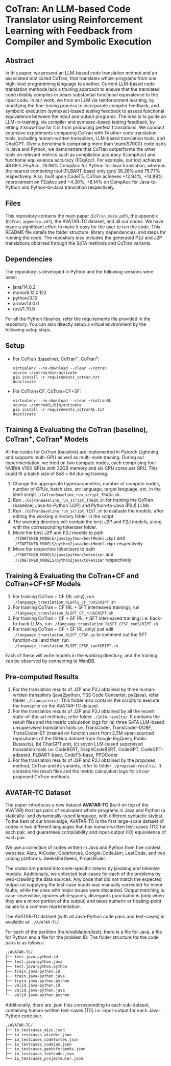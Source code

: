 # CoTran: An LLM-based Code Translator using Reinforcement Learning with Feedback from Compiler and Symbolic Execution

## Abstract

In this paper, we present an LLM-based code translation method and an associated tool called CoTran, that translates whole-programs from one high-level programming language to another. Current LLM-based code translation methods lack a training approach to ensure that the translated code reliably compiles or bears substantial functional equivalence to the input code. In our work, we train an LLM via reinforcement learning, by modifying the fine-tuning process to incorporate compiler feedback, and symbolic execution (symexec)-based testing feedback to assess functional equivalence between the input and output programs. The idea is to guide an LLM-in-training, via compiler and symexec-based testing feedback, by letting it know how far it is from producing perfect translations. We conduct extensive experiments comparing CoTran with 14 other code translation tools, including human-written transpilers, LLM-based translation tools, and ChatGPT. Over a benchmark comprising more than \num{57000} code pairs in Java and Python, we demonstrate that CoTran outperforms the other tools on relevant metrics such as compilation accuracy (CompAcc) and functional equivalence accuracy (FEqAcc). For example, our tool achieves $48.68$% FEqAcc, $76.98$% CompAcc for Python-to-Java translation, whereas the nearest competing tool (PLBART-base) only gets $38.26$% and $75.77$% respectively. Also, built upon CodeT5, CoTran achieves $+12.94$%, $+14.89$% improvement on FEqAcc and $+4.30$%, $+8.14$% on CompAcc for Java-to-Python and Python-to-Java translation respectively.

## Files

This repository contains the main paper (`CoTran_main.pdf`), the appendix (`CoTran_appendix.pdf`), the AVATAR-TC dataset, and all our codes. We have made a significant effort to make it easy for the user to run the code. This README file details the folder structure, library dependencies, and steps for running the code. The repository also includes the generated P2J and J2P translations obtained through the SoTA methods and CoTran variants.

## Dependencies
The repository is developed in Python and the following versions were used:
- java/14.0.2
- mono/6.12.0.122
- python/3.10
- arrow/13.0.0
- rust/1.70.0

For all the Python libraries, refer the requirements file provided in the repository. You can also directly setup a virtual environment by the following setup steps.

## Setup
 - For CoTran (baseline), CoTran<sup>+</sup>, CoTran<sup>x</sup>:
   
     ```
     virtualenv --no-download --clear ~/cotran
     source ~/cotran/bin/activate
     pip install -r requirements_cotran.txt
     deactivate
     ```
 - For CoTran+CF, CoTran+CF+SF:
   
     ```
     virtualenv --no-download --clear ~/cotranRL
     source ~/cotranRL/bin/activate
     pip install -r requirements_cotranRL.txt
     deactivate
     ```

## Training \& Evaluating the CoTran (baseline), CoTran<sup>+</sup>, CoTran<sup>x</sup> Models

All the codes for CoTran (baseline) are implemented in Pytorch Lightning and supports multi-GPU as well as multi-node training. During our experimentation, we tried on two compute nodes, each comprising four NVIDIA V100 GPUs with 32GB memory and six CPU cores per GPU. This could fit a batch size of 8x8 = 64 during training.

1. Change the appropriate hyperparameters, number of compute nodes, number of GPUs, batch size, src language, target language, etc. in the shell script `./CoTranBaseline_run_script_TRAIN.sh`.
2. Run `./CoTranBaseline_run_script_TRAIN.sh` for training the CoTran (baseline) Java-to-Python (J2P) and Python-to-Java (P2J) LLMs
3. Run `./CoTranBaseline_run_script_TEST.sh` to evaluate the models, after editing the working directory folder in the script
4. The working directory will contain the best J2P and P2J models, along with the corresponding tokenizer folder.
5. Move the best J2P and P2J models to path `./FINETUNED_MODELS/java2python/bestModel.ckpt` and `./FINETUNED_MODELS/python2java/bestModel.ckpt` respectively
6. Move the respective tokenizers to path `./FINETUNED_MODELS/java2python/tokenizer` and `./FINETUNED_MODELS/python2java/tokenizer` respectively

## Training \& Evaluating the CoTran+CF and CoTran+CF+SF Models
1. For training CoTran + CF (RL only), run `./language_translation_RLonly_CF_runSCRIPT.sh`
2. For training CoTran + CF (RL + SFT interleaved training), run `./language_translation_RLSFT_CF_runSCRIPT.sh`
3. For training CoTran + CF + SF (RL + SFT interleaved training) i.e. back-to-back LLMs, run `./language_translation_RLSFT_CFSF_runSCRIPT.sh`
4. For training CoTran + CF + SF (RL only) just edit `./language_translation_RLSFT_CFSF.py` to comment out the SFT function-call and then, run `./language_translation_RLSFT_CFSF_runSCRIPT.sh`

Each of these will write models in the working directory, and the training can be observed by connecting to WanDB.

## Pre-computed Results
1. For the translation results of J2P and P2J obtained by three human-written transpilers (java2python, TSS Code Converter, py2java), refer folder `./transpilers/`. This folder also contains the scripts to execute the transpiler on the AVATAR-TC dataset.
2. For the translation results of J2P and P2J obtained by all the recent state-of-the-art methods, refer folder `./SoTA-results/`. It contains the result files and the metric calculation logs for (a) three SoTA LLM-based unsupervised translation tools i.e. TransCoder, TransCoder-DOBF, TransCoder-ST (trained on function pairs from 2.5M open-sourced repositories of the GitHub dataset from Google BigQuery Public Datasets), (b) ChatGPT and, (c) seven LLM-based supervised translation tools i.e. CodeBERT, GraphCodeBERT, CodeGPT, CodeGPT-adapted, PLBART-base, CodeT5-base, PPOCoder
3. For the translation results of J2P and P2J obtained by the proposed method, CoTran and its variants, refer to folder `./proposed-results/`. It contains the result files and the metric calculation logs for all our proposed CoTran methods.

## AVATAR-TC Dataset

The paper introduces a new dataset **AVATAR-TC** (built on top of the AVATAR) that has pairs of equivalent whole-programs in Java and Python (a statically- and dynamically-typed language, with different syntactic styles). To the best of our knowledge, AVATAR-TC is the first large-scale dataset of codes in two different languages that has human-written test-cases (TC) for each pair, and guarantees compilability and input-output (IO) equivalence of each pair. 

We use a collection of codes written in Java and Python from five contest websites: Aizu, AtCoder, Codeforces, Google-CodeJam, LeetCode, and two coding platforms: GeeksForGeeks, ProjectEuler.

The codes are parsed into code-specific tokens by javalang and tokenize module. Additionally, we collected test-cases for each of the problems by web-crawling the data sources. Any code that did not match the expected output on supplying the test-case inputs was manually corrected for minor faults, while the ones with major issues were discarded. Output matching is case-insensitive, ignores whitespaces, disregards punctuations (only when they are a minor portion of the output) and takes numeric or floating-point values to a common representation.

The AVATAR-TC dataset (with all Java-Python code pairs and test-cases) is available at: `./AVATAR-TC/` 

For each of the partition (train/validation/test), there is a file for Java, a file for Python and a file for the problem ID. The folder structure for the code pairs is as follows:

```bash
./AVATAR-TC/
├── test.java-python.id
├── test.java-python.java
├── test.java-python.python
├── train.java-python.id
├── train.java-python.java
├── train.java-python.python
├── valid.java-python.id
├── valid.java-python.java
└── valid.java-python.python
```

Additionally, there are .json files corresponding to each sub-dataset, containing human-written test-cases (TC) i.e. input-output for each Java-Python code pair.

```bash
./AVATAR-TC/
├── io_testcases_aizu.json
├── io_testcases_atcoder.json
├── io_testcases_codeforces.json
├── io_testcases_codejam.json
├── io_testcases_geeksforgeeks.json
├── io_testcases_leetcode.json
└── io_testcases_projecteuler.json
```
